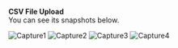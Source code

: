 <b>CSV File Upload</b><br>
You can see its snapshots below.

 ![Capture1](https://github.com/Nitnawarerutika/Upload_CSV/assets/130966188/77f73a2c-caab-4b7a-b888-bf3343b52498)
![Capture2](https://github.com/Nitnawarerutika/Upload_CSV/assets/130966188/39345513-d159-4659-a5a0-825607148d32)
![Capture3](https://github.com/Nitnawarerutika/Upload_CSV/assets/130966188/1e8a001d-ea71-4723-90ea-be4949b00866)
![Capture4](https://github.com/Nitnawarerutika/Upload_CSV/assets/130966188/180720d0-9aac-47ae-8ea3-370931c5b383)
